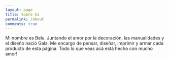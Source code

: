 ```yaml
---
layout: page
title: Sobre mí
permalink: /about
comments: true
---
```


Mi nombre es Belu. Juntando el amor por la decoración, las manualidades y el diseño nació Gala.
Me encargo de pensar, diseñar, imprimir y armar cada producto de esta página.
Todo lo que veas acá está hecho con mucho amor!
